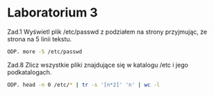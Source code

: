 # Laboratorium 3
Zad.1 Wyświetl plik /etc/passwd z podziałem na strony przyjmując, że strona na 5 linii tekstu.

```sh
ODP. more -5 /etc/passwd
```

Zad.8 Zlicz wszystkie pliki znajdujące się w katalogu /etc i jego podkatalogach. 

```sh
ODP. head -n 0 /etc/* | tr -s '[n*2]' 'n' | wc -l
```